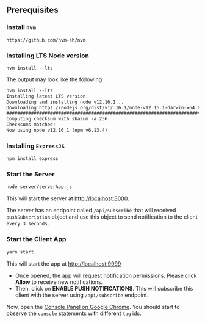 ## Prerequisites

### Install `nvm`

    https://github.com/nvm-sh/nvm

### Installing LTS Node version

    nvm install --lts

The output may look like the following

```txt
nvm install --lts
Installing latest LTS version.
Downloading and installing node v12.16.1...
Downloading https://nodejs.org/dist/v12.16.1/node-v12.16.1-darwin-x64.tar.xz...
############################################################################################################ 100.0%
Computing checksum with shasum -a 256
Checksums matched!
Now using node v12.16.1 (npm v6.13.4)
```

### Installing `ExpressJS`
```sh
npm install express
```

### Start the Server
```sh
node server/serverApp.js
```
This will start the server at [http://localhost:3000](http://localhost:3000). 

The server has an endpoint called `/api/subscribe` that will received `pushSubscription` object and use this object to send notification to the client `every 3 seconds`.

### Start the Client App
```sh
yarn start
```
This will start the app at [http://localhost:9999](http://localhost:9999)

- Once opened, the app will request notification permissions. Please click **Allow** to receive new notifications.  
- Then, click on **ENABLE PUSH NOTIFICATIONS**. This will subscribe this client with the server using `/api/subscribe` endpoint.

Now, open the [Console Panel on Google Chrome](https://developers.google.com/web/tools/chrome-devtools/open#console). You should start to observe the `console` statements with different `tag` ids.